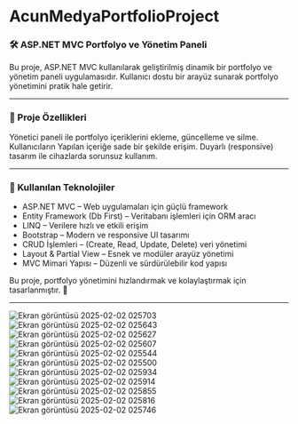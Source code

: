 # AcunMedyaPortfolioProject

### 🛠️ ASP.NET MVC Portfolyo ve Yönetim Paneli
Bu proje, ASP.NET MVC kullanılarak geliştirilmiş dinamik bir portfolyo ve yönetim paneli uygulamasıdır. Kullanıcı dostu bir arayüz sunarak portfolyo yönetimini pratik hale getirir.

------

### 📌 Proje Özellikleri
Yönetici paneli ile portfolyo içeriklerini ekleme, güncelleme ve silme.
Kullanıcıların Yapılan içeriğe sade bir şekilde erişim.
Duyarlı (responsive) tasarım ile cihazlarda sorunsuz kullanım.

-----

### 🚀 Kullanılan Teknolojiler
-  ASP.NET MVC – Web uygulamaları için güçlü framework
-  Entity Framework (Db First) – Veritabanı işlemleri için ORM aracı
-  LINQ – Verilere hızlı ve etkili erişim
-  Bootstrap – Modern ve responsive UI tasarımı
-  CRUD İşlemleri – (Create, Read, Update, Delete) veri yönetimi
-  Layout & Partial View – Esnek ve modüler arayüz yönetimi
-  MVC Mimari Yapısı – Düzenli ve sürdürülebilir kod yapısı

Bu proje, portfolyo yönetimini hızlandırmak ve kolaylaştırmak için tasarlanmıştır. 🚀

------


![Ekran görüntüsü 2025-02-02 025703](https://github.com/user-attachments/assets/35040ff0-eb89-4225-b75e-83b352b79766)
![Ekran görüntüsü 2025-02-02 025643](https://github.com/user-attachments/assets/e7ab519c-5fb9-4adc-8c7a-ef31c93cd77d)
![Ekran görüntüsü 2025-02-02 025627](https://github.com/user-attachments/assets/a3d0ca4f-1aaf-40cf-90bd-53bd74cd0d2c)
![Ekran görüntüsü 2025-02-02 025607](https://github.com/user-attachments/assets/a37408ad-3fcb-4a3e-b51e-0964d3b8b47e)
![Ekran görüntüsü 2025-02-02 025544](https://github.com/user-attachments/assets/51677c70-23b5-4639-85f1-c11d1f31d306)
![Ekran görüntüsü 2025-02-02 025500](https://github.com/user-attachments/assets/1ba4e0ca-00af-4e11-bf3f-96e09cb641d8)
![Ekran görüntüsü 2025-02-02 025934](https://github.com/user-attachments/assets/c186772e-f243-43a6-8d1d-33d85f1433af)
![Ekran görüntüsü 2025-02-02 025914](https://github.com/user-attachments/assets/507adb3a-53f0-4275-9474-0d58c1db5d8a)
![Ekran görüntüsü 2025-02-02 025855](https://github.com/user-attachments/assets/5e5f0a5a-14ab-49e4-801f-0142287d67f8)
![Ekran görüntüsü 2025-02-02 025816](https://github.com/user-attachments/assets/1d48d855-0af5-4807-8ad0-51e96655ad53)
![Ekran görüntüsü 2025-02-02 025746](https://github.com/user-attachments/assets/e7ef6d5c-44dd-40fc-8e7f-abb3e5cea2de)
